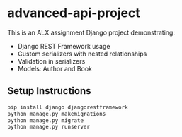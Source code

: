 # advanced-api-project

This is an ALX assignment Django project demonstrating:

- Django REST Framework usage
- Custom serializers with nested relationships
- Validation in serializers
- Models: Author and Book

## Setup Instructions

```bash
pip install django djangorestframework
python manage.py makemigrations
python manage.py migrate
python manage.py runserver
```
